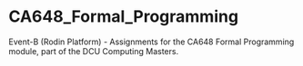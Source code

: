 # CA648_Formal_Programming
Event-B (Rodin Platform) - Assignments for the CA648 Formal Programming module, part of the DCU Computing Masters.
